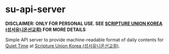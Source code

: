 # su-api-server

**DISCLAIMER: ONLY FOR PERSONAL USE. SEE [SCRIPTURE UNION KOREA (성서유니온선교회)](http://www.su.or.kr) FOR MORE DETAILS**

Simple API server to provide machine-readable format of daily contents for [Quiet Time](http://en.wikipedia.org/wiki/Quiet_Time) at [Scripture Union Korea (성서유니온선교회)](http://www.su.or.kr).
